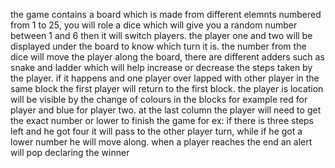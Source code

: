 the game contains a board which is made from different elemnts numbered from 1 to 25, you will role a dice which will give you a random number between 1 and 6 then it will switch players. the player one and two will be displayed under the board to know which turn it is. the number from the dice will move the player along the board, there are different adders such as snake and ladder which will help increase or decrease the steps taken by the player. if it happens and one player over lapped with other player in the same block the first player will return to the first block. the player is location will be visible by the change of colours in the blocks for example red for player and blue for player two. at the last column the player will need to get the exact number or lower to finish the game for ex: if there is three steps left and he got four it will pass to the other player turn, while if he got a lower number he will move along. when a player reaches the end an alert will pop declaring the winner
